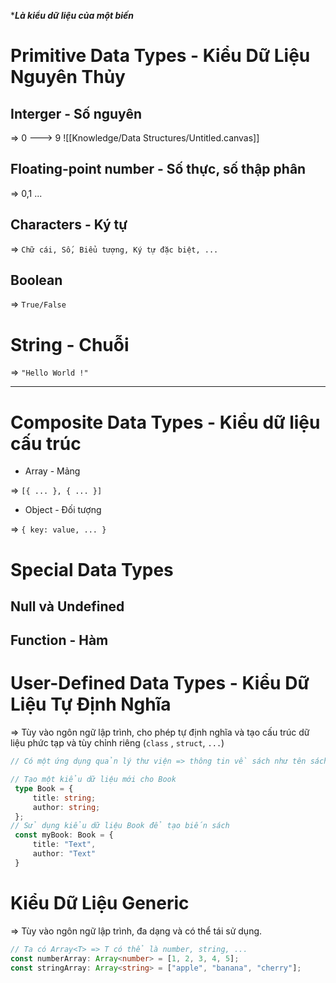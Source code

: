 ****Là kiểu dữ liệu của một biến***

# Primitive Data Types - Kiểu Dữ Liệu Nguyên Thủy

## Interger - Số nguyên

=> 0 ---> 9
![[Knowledge/Data Structures/Untitled.canvas]]
## Floating-point number - Số thực, số thập phân

=> 0,1 ...

## Characters - Ký tự

=> `Chữ cái, Số, Biểu tượng, Ký tự đặc biệt, ...`

## Boolean

=> `True/False`

# String - Chuỗi

=> `"Hello World !"`

---
# Composite Data Types - Kiểu dữ liệu cấu trúc

-  Array - Mảng

=> `[{ ... }, { ... }]`

-  Object - Đối tượng

=> `{ key: value, ... }`

# **Special Data Types**

## Null và Undefined

## Function - Hàm

# User-Defined Data Types - Kiểu Dữ Liệu Tự Định Nghĩa

=> Tùy vào ngôn ngữ lập trình, cho phép tự định nghĩa và tạo cấu trúc dữ liệu phức tạp và tùy chỉnh riêng (`class` , `struct`, `...`)

```ts
// Có một ứng dụng quản lý thư viện => thông tin về sách như tên sách, tác giả, năm xuất bản, và số lượng.

// Tạo một kiểu dữ liệu mới cho Book
 type Book = { 
	 title: string; 
	 author: string;
 }; 
// Sử dụng kiểu dữ liệu Book để tạo biến sách
 const myBook: Book = { 
	 title: "Text",
	 author: "Text"
 }
```

# Kiểu Dữ Liệu Generic

=> Tùy vào ngôn ngữ lập trình, đa dạng và có thể tái sử dụng.

```ts
// Ta có Array<T> => T có thể là number, string, ...
const numberArray: Array<number> = [1, 2, 3, 4, 5];
const stringArray: Array<string> = ["apple", "banana", "cherry"];

```